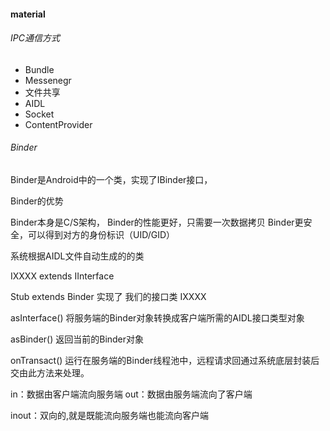 
#### material

###### IPC通信方式
- Bundle
- Messenegr
- 文件共享
- AIDL
- Socket
- ContentProvider

###### Binder
Binder是Android中的一个类，实现了IBinder接口，

Binder的优势

Binder本身是C/S架构，
Binder的性能更好，只需要一次数据拷贝
Binder更安全，可以得到对方的身份标识（UID/GID）

系统根据AIDL文件自动生成的的类

IXXXX extends IInterface

Stub extends Binder 实现了 我们的接口类 IXXXX

asInterface() 将服务端的Binder对象转换成客户端所需的AIDL接口类型对象

asBinder() 返回当前的Binder对象

onTransact() 运行在服务端的Binder线程池中，远程请求回通过系统底层封装后交由此方法来处理。

in：数据由客户端流向服务端
out：数据由服务端流向了客户端

inout：双向的,就是既能流向服务端也能流向客户端